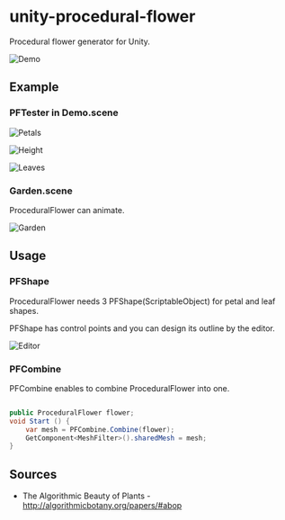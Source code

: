 unity-procedural-flower
=====================

Procedural flower generator for Unity.

![Demo](https://raw.githubusercontent.com/mattatz/unity-procedural-flower/master/Captures/Demo.png)

## Example

### PFTester in Demo.scene

![Petals](https://raw.githubusercontent.com/mattatz/unity-procedural-flower/master/Captures/Petals.gif)

![Height](https://raw.githubusercontent.com/mattatz/unity-procedural-flower/master/Captures/Height.gif)

![Leaves](https://raw.githubusercontent.com/mattatz/unity-procedural-flower/master/Captures/Leaves.gif)

### Garden.scene

ProceduralFlower can animate.

![Garden](https://raw.githubusercontent.com/mattatz/unity-procedural-flower/master/Captures/Garden.gif)

## Usage

### PFShape

ProceduralFlower needs 3 PFShape(ScriptableObject) for petal and leaf shapes.

PFShape has control points and you can design its outline by the editor.

![Editor](https://raw.githubusercontent.com/mattatz/unity-procedural-flower/master/Captures/Editor.gif)

### PFCombine

PFCombine enables to combine ProceduralFlower into one.

```cs

public ProceduralFlower flower;
void Start () {
    var mesh = PFCombine.Combine(flower);
    GetComponent<MeshFilter>().sharedMesh = mesh;
}

```

## Sources

- The Algorithmic Beauty of Plants - http://algorithmicbotany.org/papers/#abop
